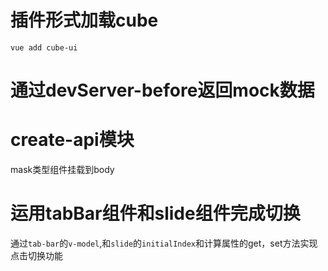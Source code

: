 # 插件形式加载cube

```
vue add cube-ui
```

# 通过devServer-before返回mock数据

# create-api模块

mask类型组件挂载到body

# 运用tabBar组件和slide组件完成切换

通过`tab-bar`的`v-model`,和`slide`的`initialIndex`和计算属性的get，set方法实现点击切换功能



